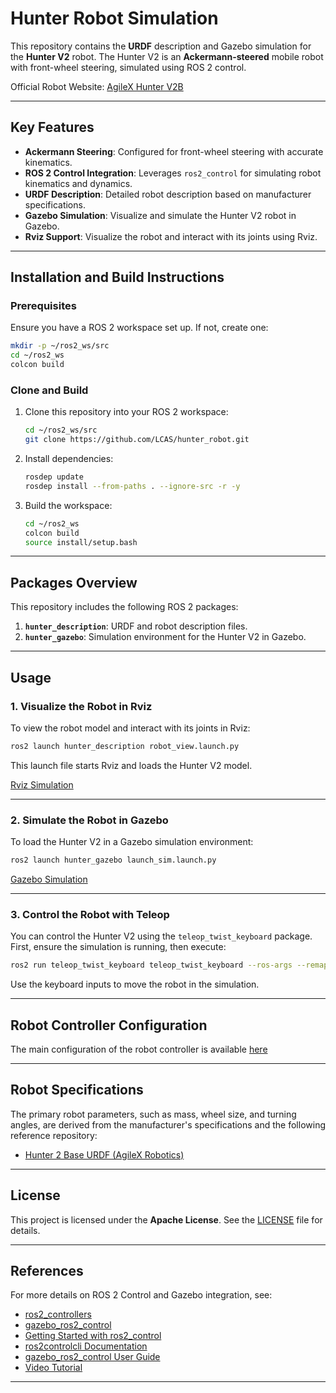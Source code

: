 # Hunter Robot Simulation

This repository contains the **URDF** description and Gazebo simulation for the **Hunter V2** robot. The Hunter V2 is an **Ackermann-steered** mobile robot with front-wheel steering, simulated using ROS 2 control.

Official Robot Website: [AgileX Hunter V2B](https://global.agilex.ai/products/hunter-2-0)

---

## Key Features

- **Ackermann Steering**: Configured for front-wheel steering with accurate kinematics.
- **ROS 2 Control Integration**: Leverages `ros2_control` for simulating robot kinematics and dynamics.
- **URDF Description**: Detailed robot description based on manufacturer specifications.
- **Gazebo Simulation**: Visualize and simulate the Hunter V2 robot in Gazebo.
- **Rviz Support**: Visualize the robot and interact with its joints using Rviz.

---


## Installation and Build Instructions

### Prerequisites
Ensure you have a ROS 2 workspace set up. If not, create one:
```bash
mkdir -p ~/ros2_ws/src
cd ~/ros2_ws
colcon build
```

### Clone and Build
1. Clone this repository into your ROS 2 workspace:
    ```bash
    cd ~/ros2_ws/src
    git clone https://github.com/LCAS/hunter_robot.git
    ```
2. Install dependencies:
    ```bash
    rosdep update
    rosdep install --from-paths . --ignore-src -r -y
    ```
3. Build the workspace:
    ```bash
    cd ~/ros2_ws
    colcon build
    source install/setup.bash
    ```

---

## Packages Overview

This repository includes the following ROS 2 packages:

1. **`hunter_description`**: URDF and robot description files.
2. **`hunter_gazebo`**: Simulation environment for the Hunter V2 in Gazebo.

---

## Usage

### 1. Visualize the Robot in Rviz

To view the robot model and interact with its joints in Rviz:

```bash
ros2 launch hunter_description robot_view.launch.py
```

This launch file starts Rviz and loads the Hunter V2 model.

[Rviz Simulation](https://github.com/user-attachments/assets/1cc10c03-fad7-47b0-8816-74c49d79be31)

---

### 2. Simulate the Robot in Gazebo

To load the Hunter V2 in a Gazebo simulation environment:

```bash
ros2 launch hunter_gazebo launch_sim.launch.py
```

[Gazebo Simulation](https://github.com/user-attachments/assets/90757617-af3b-4bc8-bf1f-f08c5ecc1247)

---

### 3. Control the Robot with Teleop

You can control the Hunter V2 using the `teleop_twist_keyboard` package. First, ensure the simulation is running, then execute:

```bash
ros2 run teleop_twist_keyboard teleop_twist_keyboard --ros-args --remap cmd_vel:=/ackermann_like_controller/cmd_vel
```

Use the keyboard inputs to move the robot in the simulation.

---

## Robot Controller Configuration

The main configuration of the robot controller is available [here](https://github.com/LCAS/hunter_robot/blob/main/hunter_description/config/ackermann_like_controller.yaml)

---

## Robot Specifications

The primary robot parameters, such as mass, wheel size, and turning angles, are derived from the manufacturer's specifications and the following reference repository:

- [Hunter 2 Base URDF (AgileX Robotics)](https://github.com/agilexrobotics/ugv_gazebo_sim/blob/master/hunter/hunter2_base/urdf/hunter2_base_gazebo.xacro)

---

## License

This project is licensed under the **Apache License**. See the [LICENSE](LICENSE) file for details.

---

## References

For more details on ROS 2 Control and Gazebo integration, see:

- [ros2_controllers](https://github.com/ros-controls/ros2_controllers/tree/master)
- [gazebo_ros2_control](https://github.com/ros-controls/gazebo_ros2_control)
- [Getting Started with ros2_control](https://control.ros.org/humble/doc/getting_started/getting_started.html)
- [ros2controlcli Documentation](https://control.ros.org/master/doc/ros2_control/ros2controlcli/doc/userdoc.html)
- [gazebo_ros2_control User Guide](https://control.ros.org/rolling/doc/gazebo_ros2_control/doc/index.html)
- [Video Tutorial](https://youtu.be/BcjHyhV0kIs?si=dUpg7IF-kHSUgB-w)

---
